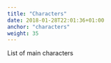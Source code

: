 ```yaml
---
title: "Characters"
date: 2018-01-28T22:01:36+01:00
anchor: "characters"
weight: 35
---
```


List of main characters
